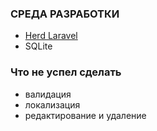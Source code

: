 ### СРЕДА РАЗРАБОТКИ
- [Herd Laravel](https://herd.laravel.com)
- SQLite
### Что не успел сделать
- валидация
- локализация
- редактирование и удаление
